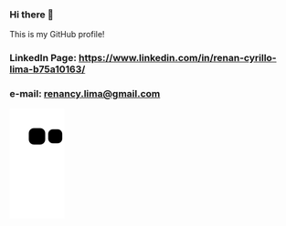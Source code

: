### Hi there 👋

<!--
**Renancy/Renancy** is a ✨ _special_ ✨ repository because its `README.md` (this file) appears on your GitHub profile.

Here are some ideas to get you started:

- 🔭 I’m currently working on ...
- 🌱 I’m currently learning ...
- 👯 I’m looking to collaborate on ...
- 🤔 I’m looking for help with ...
- 💬 Ask me about ...
- 📫 How to reach me: ...
- 😄 Pronouns: ...
- ⚡ Fun fact: ...
-->

This is my GitHub profile!

### LinkedIn Page: https://www.linkedin.com/in/renan-cyrillo-lima-b75a10163/ 
### e-mail: renancy.lima@gmail.com 


![Snake animation](https://github.com/marcovicar/marcovicar/blob/output/github-contribution-grid-snake.svg)
